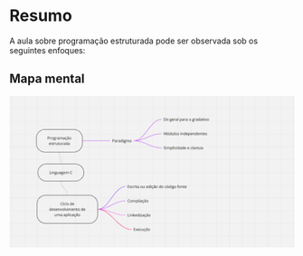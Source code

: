 # Resumo

A aula sobre programação estruturada pode ser observada sob os seguintes enfoques:

## Mapa mental

![Mapa mental da aula](../../../../../images/programacao_estruturada/pestruturada11.png)